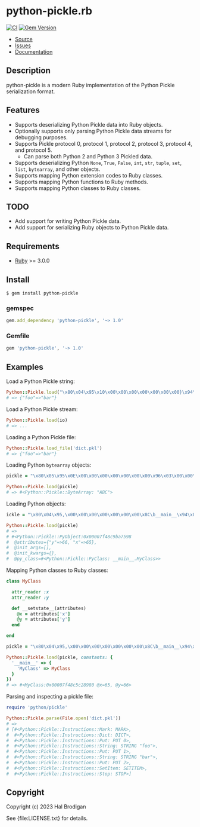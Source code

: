 # python-pickle.rb

[![CI](https://github.com/postmodern/python-pickle.rb/actions/workflows/ruby.yml/badge.svg)](https://github.com/postmodern/python-pickle.rb/actions/workflows/ruby.yml)
[![Gem Version](https://badge.fury.io/rb/python-pickle.svg)](https://badge.fury.io/rb/python-pickle)

* [Source](https://github.com/postmodern/python-pickle.rb)
* [Issues](https://github.com/postmodern/python-pickle.rb/issues)
* [Documentation](https://rubydoc.info/gems/python-pickle)

## Description

python-pickle is a modern Ruby implementation of the Python Pickle serialization
format.

## Features

* Supports deserializing Python Pickle data into Ruby objects.
* Optionally supports only parsing Python Pickle data streams for debugging
  purposes.
* Supports Pickle protocol 0, protocol 1, protocol 2, protocol 3, protocol 4,
  and protocol 5.
  * Can parse both Python 2 and Python 3 Pickled data.
* Supports deserializing Python `None`, `True`, `False`, `int`, `str`, `tuple`,
  `set`, `list`, `bytearray`, and other objects.
* Supports mapping Python extension codes to Ruby classes.
* Supports mapping Python functions to Ruby methods.
* Supports mapping Python classes to Ruby classes.

## TODO

* Add support for writing Python Pickle data.
* Add support for serializing Ruby objects to Python Pickle data.

## Requirements

* [Ruby] >= 3.0.0

[Ruby]: https://www.ruby-lang.org/

## Install

```shell
$ gem install python-pickle
```

### gemspec

```ruby
gem.add_dependency 'python-pickle', '~> 1.0'
```

### Gemfile

```ruby
gem 'python-pickle', '~> 1.0'
```

## Examples

Load a Python Pickle string:

```ruby
Python::Pickle.load("\x80\x04\x95\x10\x00\x00\x00\x00\x00\x00\x00}\x94\x8C\x03foo\x94\x8C\x03bar\x94s.")
# => {"foo"=>"bar"}
```

Load a Python Pickle stream:

```ruby
Python::Pickle.load(io)
# => ...
```

Loading a Python Pickle file:

```ruby
Python::Pickle.load_file('dict.pkl')
# => {"foo"=>"bar"}
```

Loading Python `bytearray` objects:

```ruby
pickle = "\x80\x05\x95\x0E\x00\x00\x00\x00\x00\x00\x00\x96\x03\x00\x00\x00\x00\x00\x00\x00ABC\x94."

Python::Pickle.load(pickle)
# => #<Python::Pickle::ByteArray: "ABC">
```

Loading Python objects:

```ruby
ickle = "\x80\x04\x95,\x00\x00\x00\x00\x00\x00\x00\x8C\b__main__\x94\x8C\aMyClass\x94\x93\x94)\x81\x94}\x94(\x8C\x01x\x94KA\x8C\x01y\x94KBub."

Python::Pickle.load(pickle)
# => 
# #<Python::Pickle::PyObject:0x00007f48c9ba7598                   
#  @attributes={"y"=>66, "x"=>65},                                
#  @init_args=[],                                                 
#  @init_kwargs={},                                               
#  @py_class=#<Python::Pickle::PyClass: __main__.MyClass>>        
```

Mapping Python classes to Ruby classes:

```ruby
class MyClass

  attr_reader :x
  attr_reader :y

  def __setstate__(attributes)
    @x = attributes['x']
    @y = attributes['y']
  end

end

pickle = "\x80\x04\x95,\x00\x00\x00\x00\x00\x00\x00\x8C\b__main__\x94\x8C\aMyClass\x94\x93\x94)\x81\x94}\x94(\x8C\x01x\x94KA\x8C\x01y\x94KBub."

Python::Pickle.load(pickle, constants: {
  '__main__' => {
    'MyClass' => MyClass
  }
})
# => #<MyClass:0x00007f48c5c28980 @x=65, @y=66>
```

Parsing and inspecting a pickle file:

```ruby
require 'python/pickle'

Python::Pickle.parse(File.open('dict.pkl'))
# => 
# [#<Python::Pickle::Instructions::Mark: MARK>,
#  #<Python::Pickle::Instructions::Dict: DICT>,
#  #<Python::Pickle::Instructions::Put: PUT 0>,
#  #<Python::Pickle::Instructions::String: STRING "foo">,
#  #<Python::Pickle::Instructions::Put: PUT 1>,
#  #<Python::Pickle::Instructions::String: STRING "bar">,
#  #<Python::Pickle::Instructions::Put: PUT 2>,
#  #<Python::Pickle::Instructions::SetItem: SETITEM>,
#  #<Python::Pickle::Instructions::Stop: STOP>]
```

## Copyright

Copyright (c) 2023 Hal Brodigan

See {file:LICENSE.txt} for details.
